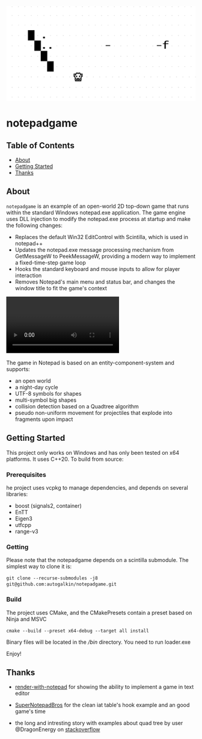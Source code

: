 ![title](./resources/title.png?raw=true "Title")
# notepadgame

## Table of Contents

- [About](#about)
- [Getting Started](#getting_started)
- [Thanks](#thanks)

## About <a name = "about"></a>

`notepadgame` is an example of an open-world 2D top-down game that runs within the standard Windows notepad.exe application. The game engine uses DLL injection to modify the notepad.exe process at startup and make the following changes:

- Replaces the default Win32 EditControl with Scintilla, which is used in notepad++
- Updates the notepad.exe message processing mechanism from GetMessageW to PeekMessageW, providing a modern way to implement a fixed-time-step game loop
- Hooks the standard keyboard and mouse inputs to allow for player interaction
- Removes Notepad's main menu and status bar, and changes the window title to fit the game's context

<video src=./resources/example.mp4>.

The game in Notepad is based on an entity-component-system and supports:
- an open world
- a night-day cycle
- UTF-8 symbols for shapes
- multi-symbol big shapes
- collision detection based on a Quadtree algorithm
- pseudo non-uniform movement for projectiles that explode into fragments upon impact

## Getting Started <a name = "getting_started"></a>

This project only works on Windows and has only been tested on x64 platforms. It uses C++20. To build from source:
### Prerequisites

he project uses vcpkg to manage dependencies, and depends on several libraries:

- boost (signals2, container)
- EnTT
- Eigen3
- utfcpp
- range-v3

### Getting

Please note that the notepadgame depends on a scintilla submodule. The simplest way to clone it is:
```
git clone --recurse-submodules -j8 git@github.com:autogalkin/notepadgame.git 
```

### Build

The project uses CMake, and the CMakePresets contain a preset based on Ninja and MSVC

```
cmake --build --preset x64-debug --target all install
```

Binary files will be located in the */bin* directory. You need to run loader.exe


Enjoy!

## Thanks <a name = "thanks"></a>

- [render-with-notepad](https://github.com/khalladay/render-with-notepad) for showing the ability to implement a game in text editor

- [SuperNotepadBros](https://github.com/branw/SuperNotepadBros) for the clean iat table's hook example and an good game's time

- the long and intresting story with examples about quad tree by user @DragonEnergy on [stackoverflow](https://stackoverflow.com/questions/41946007/efficient-and-well-explained-implementation-of-a-quadtree-for-2d-collision-det)